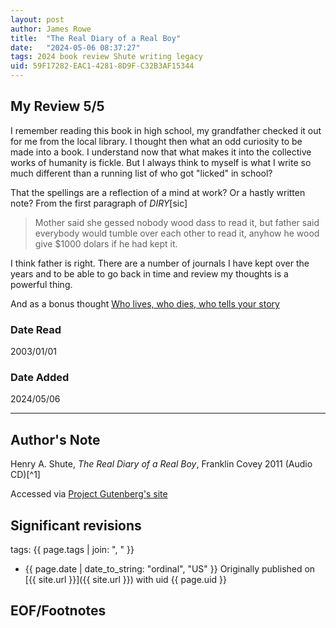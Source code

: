 ```yaml
---
layout: post
author: James Rowe
title:  "The Real Diary of a Real Boy"
date:   "2024-05-06 08:37:27"
tags: 2024 book review Shute writing legacy
uid: 59F17282-EAC1-4281-8D9F-C32B3AF15344
---
```


## My Review 5/5

I remember reading this book in high school, my grandfather checked it out for me from the local library. I thought then what an odd curiosity to be made into a book. I understand now that what makes it into the collective works of humanity is fickle. But I always think to myself is what I write so much different than a running list of who got "licked" in school?

That the spellings are a reflection of a mind at work? Or a hastly written note? From the first paragraph of *DIRY*\[sic\]

> Mother said she gessed nobody wood dass to read it, but father said everybody would tumble over each other to read it, anyhow he wood give $1000 dolars if he had kept it.

I think father is right. There are a number of journals I have kept over the years and to be able to go back in time and review my thoughts is a powerful thing.

And as a bonus thought [Who lives, who dies, who tells your story](https://en.wikipedia.org/wiki/Who_Lives,_Who_Dies,_Who_Tells_Your_Story)

### Date Read
2003/01/01

### Date Added
2024/05/06

---

## Author's Note

Henry A. Shute, *The Real Diary of a Real Boy*,  Franklin Covey 2011 (Audio CD)[^1]

Accessed via [Project Gutenberg's site](https://www.gutenberg.org/files/5111/5111-h/5111-h.htm)

## Significant revisions

tags: {{ page.tags | join: ", " }} <!-- todo move this somewhere -->

- {{ page.date | date_to_string: "ordinal", "US" }} Originally published on [{{ site.url }}]({{ site.url }}) with uid {{ page.uid }}

## EOF/Footnotes
